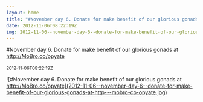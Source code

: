 ```yaml
---
layout: home
title: "#November day 6. Donate for make benefit of our glorious gonads at http://MoBro.co/opyate"
date: 2012-11-06T08:22:19Z
img: 2012-11-06--november-day-6--donate-for-make-benefit-of-our-glorious-gonads-at-http---mobro-co-opyate.jpg
---
```


#November day 6. Donate for make benefit of our glorious gonads at http://MoBro.co/opyate

<small>2012-11-06T08:22:19Z</small>

![#November day 6. Donate for make benefit of our glorious gonads at http://MoBro.co/opyate](2012-11-06--november-day-6--donate-for-make-benefit-of-our-glorious-gonads-at-http---mobro-co-opyate.jpg)
